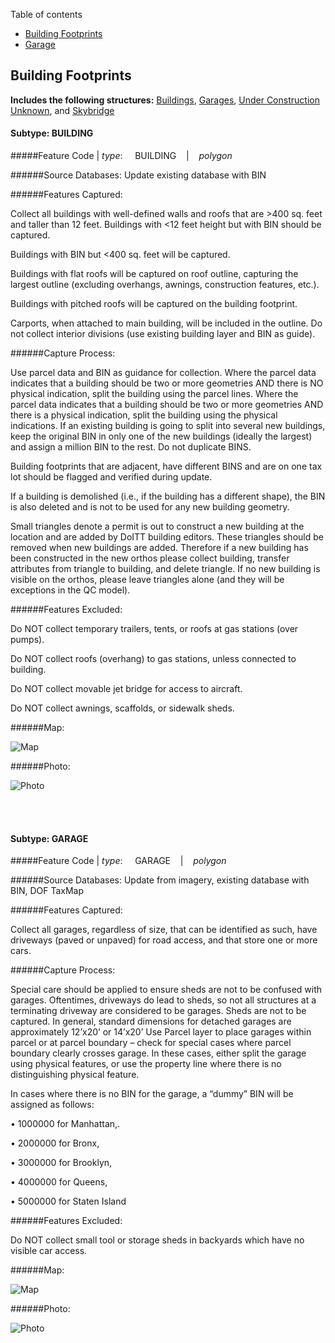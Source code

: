 Table of contents
- [Building Footprints](#building-footprints)
- [Garage](#garage)

## Building Footprints

**Includes the following structures:** [Buildings](#subtype-building), [Garages](#subtype-garage), [Under Construction Unknown](#subtype-building-uc-building-under-construction), and [Skybridge](#subtype-skybridge)

#### Subtype: BUILDING

#####Feature Code | *type*:&nbsp;&nbsp;&nbsp;&nbsp;&nbsp;BUILDING&nbsp;&nbsp;&nbsp; | &nbsp;&nbsp;&nbsp;*polygon*

######Source Databases: Update existing database with BIN

######Features Captured:

Collect all buildings with well-defined walls and roofs that are >400 sq. feet and taller than 12 feet. Buildings with <12 feet height but with BIN should be captured.

Buildings with BIN but <400 sq. feet will be captured.

Buildings with flat roofs will be captured on roof outline, capturing the largest outline (excluding overhangs, awnings, construction features, etc.).

Buildings with pitched roofs will be captured on the building footprint.

Carports, when attached to main building, will be included in the outline. Do not collect interior divisions (use existing building layer and BIN as guide).

######Capture Process:

Use parcel data and BIN as guidance for collection. Where the parcel data indicates that a building should be two or more geometries AND there is NO physical indication, split the building using the parcel lines. Where the parcel data indicates that a building should be two or more geometries AND there is a physical indication, split the building using the physical indications. If an existing building is going to split into several new buildings, keep the original BIN in only one of the new buildings (ideally the largest) and assign a million BIN to the rest. Do not duplicate BINS.

Building footprints that are adjacent, have different BINS and are on one tax lot should be flagged and verified during update.

If a building is demolished (i.e., if the building has a different shape), the BIN is also deleted and is not to be used for any new building geometry.

Small triangles denote a permit is out to construct a new building at the location and are added by DoITT building editors. These triangles should be removed when new buildings are added. Therefore if a new building has been constructed in the new orthos please collect building, transfer attributes from triangle to building, and delete triangle. If no new building is visible on the orthos, please leave triangles alone (and they will be exceptions in the QC model).

######Features Excluded:

Do NOT collect temporary trailers, tents, or roofs at gas stations (over pumps).

Do NOT collect roofs (overhang) to gas stations, unless connected to building.

Do NOT collect movable jet bridge for access to aircraft.

Do NOT collect awnings, scaffolds, or sidewalk sheds.

######Map:

![Map](http://otile1.mqcdn.com/tiles/1.0.0/map/17/38599/49257.png)

######Photo:

![Photo](https://pbs.twimg.com/profile_images/595637146054168577/OZ127kGE_400x400.jpg)

<br></br>

#### Subtype: GARAGE

#####Feature Code | *type*:&nbsp;&nbsp;&nbsp;&nbsp;&nbsp;GARAGE&nbsp;&nbsp;&nbsp; | &nbsp;&nbsp;&nbsp;*polygon*

######Source Databases: Update from imagery, existing database with BIN, DOF TaxMap

######Features Captured:

Collect all garages, regardless of size, that can be identified as such, have driveways (paved or unpaved) for road  access, and that store one or more cars.

######Capture Process:

Special care should be applied to ensure sheds are not to be confused with garages. Oftentimes, driveways do lead to sheds, so not all structures at a terminating driveway are considered to be garages. Sheds are not to be captured.
In general, standard dimensions for detached garages are approximately 12’x20’ or 14’x20’
Use Parcel layer to place garages within parcel or at parcel boundary – check for special cases where parcel boundary clearly crosses garage. In these cases, either split the garage using physical features, or use the property line where there is no distinguishing physical feature.

In cases where there is no BIN for the garage, a “dummy” BIN will be assigned as follows:

• 1000000 for Manhattan,.

• 2000000 for Bronx,

• 3000000 for Brooklyn,

• 4000000 for Queens,

• 5000000 for Staten Island

######Features Excluded:

Do NOT collect small tool or storage sheds in backyards which have no visible car access.

######Map:

![Map](http://otile1.mqcdn.com/tiles/1.0.0/map/17/38599/49257.png)

######Photo:

![Photo](https://pbs.twimg.com/profile_images/595637146054168577/OZ127kGE_400x400.jpg)

